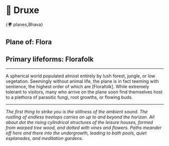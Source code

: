 # 🌱 Druxe

{🌍 planes,Bhava}

## **Plane of:** Flora
## **Primary lifeforms:** Florafolk

---

A spherical world populated almost entirely by lush forest, jungle, or low vegetation. Seemingly without animal life, the plane is in fact teeming with sentience, the highest order of which are [Florafolk]. While extremely tolerant to visitors, many who arrive on the plane soon find themselves host to a plethora of parasitic fungi, root growths, or flowing buds.

---

*The first thing to strike you is the stillness of the ambient sound. The rustling of endless treetops carries on up to and beyond the horizon. All about dot the rising cylindrical structures of the leisure houses, formed from warped tree wood, and dotted with vines and flowers. Paths meander off here and there into the undergrowth, leading to bath pools, quiet esplanades, and meditation gardens.*
